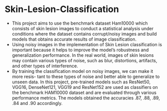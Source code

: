 # Skin-Lesion-Classification

- This project aims to use the benchmark dataset Ham10000 which consists of skin lesion images to conduct a statistical analysis under conditions where the dataset contains corrupt/noisy images and build models that obtains accurate results of image classification.
- Using noisy images in the implementation of Skin Lesion classification is important because it helps to improve the model’s robustness and generalization performance. In the real world, images of skin lesions may contain various types of noise, such as blur, distortions, artifacts, and other types of interference.
- By training the classification model on noisy images, we can make it more resis- tant to these types of noise and better able to generalize to unseen data. In this project, pre-trained models such as ResNet50, VGG16, DenseNet121, VGG19 and ResNet152 are used as classifiers on the benchmark HAM10000 dataset and are evaluated through various performance metrics. The models obtained the accuracies .87, .88, .89, .84 and .90 accordingly.
